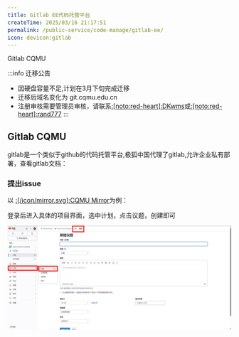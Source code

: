```yaml
---
title: Gitlab EE代码托管平台
createTime: 2025/03/16 21:17:51
permalink: /public-service/code-manage/gitlab-ee/
icon: devicon:gitlab
---
```

<LinkCard icon="devicon:gitlab" href="https://zds.cqmu.edu.cn/" title="Gitlab极狐" >Gitlab CQMU</LinkCard>

:::info 迁移公告
- 因硬盘容量不足,计划在3月下旬完成迁移
- 迁移后域名变化为 git.cqmu.edu.cn
- 注册审核需要管理员审核，请联系[:[noto:red-heart]:DKwms](/friends/persons/)或[:[noto:red-heart]:rand777](https://qm.qq.com/q/2iLBaNcsnO)
:::

## Gitlab CQMU

gitlab是一个类似于github的代码托管平台,极狐中国代理了gitlab,允许企业私有部署，查看gitlab文档：

<LinkCard icon="devicon:gitlab" href="https://gitlab.cn/docs/" title="Gitlab Docs" ></LinkCard>


### 提出issue

以 [:[/icon/mirror.svg]:CQMU Mirror](/public-service/cqmu-mirror/)为例：

登录后进入具体的项目界面，选中计划，点击议题，创建即可

![2025-03-21_04-12-09.png](../../../.vuepress/public/src/2025-03-21_04-12-09.png)




